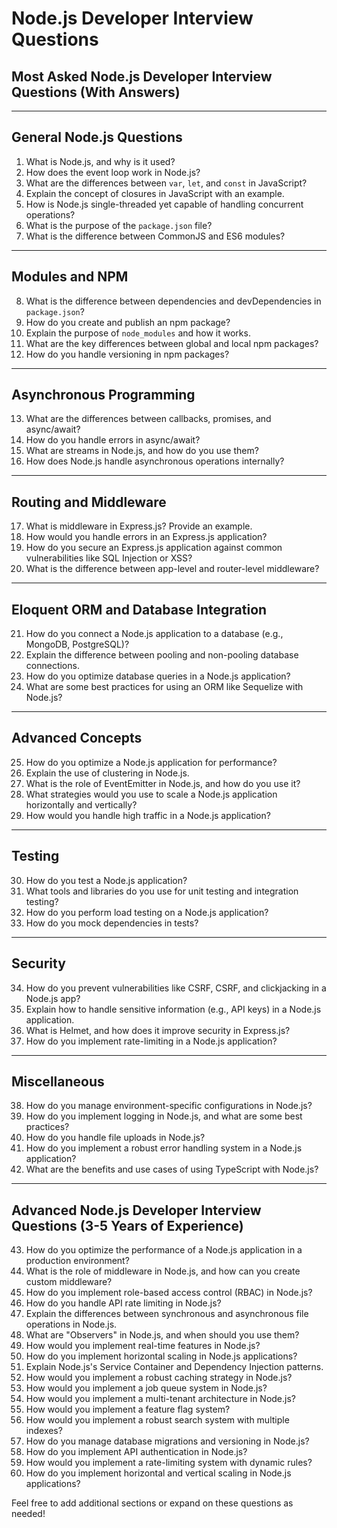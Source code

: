 # Node.js Developer Interview Questions

## **Most Asked Node.js Developer Interview Questions (With Answers)**

---

## **General Node.js Questions**

1. What is Node.js, and why is it used?
2. How does the event loop work in Node.js?
3. What are the differences between `var`, `let`, and `const` in JavaScript?
4. Explain the concept of closures in JavaScript with an example.
5. How is Node.js single-threaded yet capable of handling concurrent operations?
6. What is the purpose of the `package.json` file?
7. What is the difference between CommonJS and ES6 modules?

---

## **Modules and NPM**

8. What is the difference between dependencies and devDependencies in `package.json`?
9. How do you create and publish an npm package?
10. Explain the purpose of `node_modules` and how it works.
11. What are the key differences between global and local npm packages?
12. How do you handle versioning in npm packages?

---

## **Asynchronous Programming**

13. What are the differences between callbacks, promises, and async/await?
14. How do you handle errors in async/await?
15. What are streams in Node.js, and how do you use them?
16. How does Node.js handle asynchronous operations internally?

---

## **Routing and Middleware**

17. What is middleware in Express.js? Provide an example.
18. How would you handle errors in an Express.js application?
19. How do you secure an Express.js application against common vulnerabilities like SQL Injection or XSS?
20. What is the difference between app-level and router-level middleware?

---

## **Eloquent ORM and Database Integration**

21. How do you connect a Node.js application to a database (e.g., MongoDB, PostgreSQL)?
22. Explain the difference between pooling and non-pooling database connections.
23. How do you optimize database queries in a Node.js application?
24. What are some best practices for using an ORM like Sequelize with Node.js?

---

## **Advanced Concepts**

25. How do you optimize a Node.js application for performance?
26. Explain the use of clustering in Node.js.
27. What is the role of EventEmitter in Node.js, and how do you use it?
28. What strategies would you use to scale a Node.js application horizontally and vertically?
29. How would you handle high traffic in a Node.js application?

---

## **Testing**

30. How do you test a Node.js application?
31. What tools and libraries do you use for unit testing and integration testing?
32. How do you perform load testing on a Node.js application?
33. How do you mock dependencies in tests?

---

## **Security**

34. How do you prevent vulnerabilities like CSRF, CSRF, and clickjacking in a Node.js app?
35. Explain how to handle sensitive information (e.g., API keys) in a Node.js application.
36. What is Helmet, and how does it improve security in Express.js?
37. How do you implement rate-limiting in a Node.js application?

---

## **Miscellaneous**

38. How do you manage environment-specific configurations in Node.js?
39. How do you implement logging in Node.js, and what are some best practices?
40. How do you handle file uploads in Node.js?
41. How do you implement a robust error handling system in a Node.js application?
42. What are the benefits and use cases of using TypeScript with Node.js?

---

## **Advanced Node.js Developer Interview Questions (3-5 Years of Experience)**

43. How do you optimize the performance of a Node.js application in a production environment?
44. What is the role of middleware in Node.js, and how can you create custom middleware?
45. How do you implement role-based access control (RBAC) in Node.js?
46. How do you handle API rate limiting in Node.js?
47. Explain the differences between synchronous and asynchronous file operations in Node.js.
48. What are "Observers" in Node.js, and when should you use them?
49. How would you implement real-time features in Node.js?
50. How do you implement horizontal scaling in Node.js applications?
51. Explain Node.js's Service Container and Dependency Injection patterns.
52. How would you implement a robust caching strategy in Node.js?
53. How would you implement a job queue system in Node.js?
54. How would you implement a multi-tenant architecture in Node.js?
55. How would you implement a feature flag system?
56. How would you implement a robust search system with multiple indexes?
57. How do you manage database migrations and versioning in Node.js?
58. How do you implement API authentication in Node.js?
59. How would you implement a rate-limiting system with dynamic rules?
60. How do you implement horizontal and vertical scaling in Node.js applications?

Feel free to add additional sections or expand on these questions as needed!

